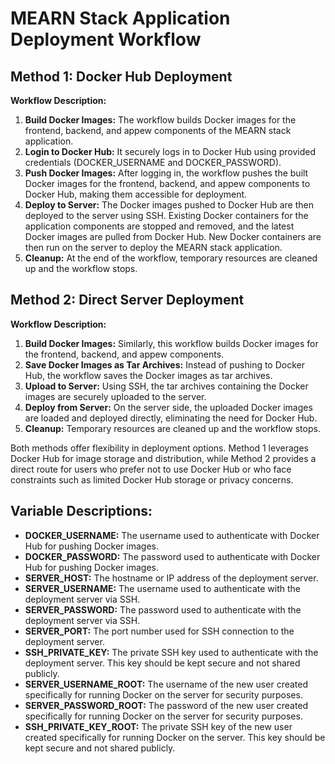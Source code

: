 <h1>MEARN Stack Application Deployment Workflow</h1>

<h2>Method 1: Docker Hub Deployment</h2>

<p><strong>Workflow Description:</strong></p>

<ol>
  <li><strong>Build Docker Images:</strong> The workflow builds Docker images for the frontend, backend, and appew components of the MEARN stack application.</li>
   
  <li><strong>Login to Docker Hub:</strong> It securely logs in to Docker Hub using provided credentials (DOCKER_USERNAME and DOCKER_PASSWORD).</li>
   
  <li><strong>Push Docker Images:</strong> After logging in, the workflow pushes the built Docker images for the frontend, backend, and appew components to Docker Hub, making them accessible for deployment.</li>

  <li><strong>Deploy to Server:</strong> The Docker images pushed to Docker Hub are then deployed to the server using SSH. Existing Docker containers for the application components are stopped and removed, and the latest Docker images are pulled from Docker Hub. New Docker containers are then run on the server to deploy the MEARN stack application.</li>

  <li><strong>Cleanup:</strong> At the end of the workflow, temporary resources are cleaned up and the workflow stops.</li>
</ol>

<h2>Method 2: Direct Server Deployment</h2>

<p><strong>Workflow Description:</strong></p>

<ol>
  <li><strong>Build Docker Images:</strong> Similarly, this workflow builds Docker images for the frontend, backend, and appew components.</li>

  <li><strong>Save Docker Images as Tar Archives:</strong> Instead of pushing to Docker Hub, the workflow saves the Docker images as tar archives.</li>

  <li><strong>Upload to Server:</strong> Using SSH, the tar archives containing the Docker images are securely uploaded to the server.</li>

  <li><strong>Deploy from Server:</strong> On the server side, the uploaded Docker images are loaded and deployed directly, eliminating the need for Docker Hub.</li>

  <li><strong>Cleanup:</strong> Temporary resources are cleaned up and the workflow stops.</li>
</ol>

<p>Both methods offer flexibility in deployment options. Method 1 leverages Docker Hub for image storage and distribution, while Method 2 provides a direct route for users who prefer not to use Docker Hub or who face constraints such as limited Docker Hub storage or privacy concerns.</p>

<h2>Variable Descriptions:</h2>

<ul>
  <li><strong>DOCKER_USERNAME:</strong> The username used to authenticate with Docker Hub for pushing Docker images.</li>
  
  <li><strong>DOCKER_PASSWORD:</strong> The password used to authenticate with Docker Hub for pushing Docker images.</li>
  
  <li><strong>SERVER_HOST:</strong> The hostname or IP address of the deployment server.</li>
  
  <li><strong>SERVER_USERNAME:</strong> The username used to authenticate with the deployment server via SSH.</li>
  
  <li><strong>SERVER_PASSWORD:</strong> The password used to authenticate with the deployment server via SSH.</li>
  
  <li><strong>SERVER_PORT:</strong> The port number used for SSH connection to the deployment server.</li>
  
  <li><strong>SSH_PRIVATE_KEY:</strong> The private SSH key used to authenticate with the deployment server. This key should be kept secure and not shared publicly.</li>
  
  <li><strong>SERVER_USERNAME_ROOT:</strong> The username of the new user created specifically for running Docker on the server for security purposes.</li>
  
  <li><strong>SERVER_PASSWORD_ROOT:</strong> The password of the new user created specifically for running Docker on the server for security purposes.</li>
  
  <li><strong>SSH_PRIVATE_KEY_ROOT:</strong> The private SSH key of the new user created specifically for running Docker on the server. This key should be kept secure and not shared publicly.</li>
</ul>
